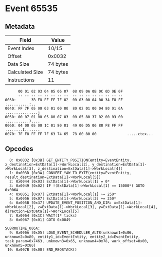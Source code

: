 # Event 65535

## Metadata

| Field           | Value    |
|-----------------|----------|
| Event Index     | 10/15    |
| Offset          | 0x0032   |
| Data Size       | 74 bytes |
| Calculated Size | 74 bytes |
| Instructions    | 11       |

```
      00 01 02 03 04 05 06 07  08 09 0A 0B 0C 0D 0E 0F
      -- -- -- -- -- -- -- --  -- -- -- -- -- -- -- --
0030:       3B F8 FF FF 7F 02  00 03 00 04 00 3A F8 FF    ;..........:..
0040: FF 7F 05 00 03 01 00 00  80 02 01 00 04 80 01 6A  ...............j
0050: 00 07 01 00 05 80 07 03  00 05 80 37 02 00 03 00  ...........7....
0060: 04 00 05 00 1C 01 80 01  49 00 D5 06 80 F8 FF FF  ........I.......
0070: 7F F8 FF FF 7F 63 74 65  78 00 80 00              .....ctex...    
```

## Opcodes

```
  0: 0x0032 [0x3B] GET_ENTITY_POSITION(entity=EventEntity, x_destination=ExtData[1]->WorkLocal[2], y_destination=ExtData[1]->WorkLocal[3], z_destination=ExtData[1]->WorkLocal[4])
  1: 0x003D [0x3A] CONVERT_YAW_TO_BYTE(entity=EventEntity, result_destination=ExtData[1]->WorkLocal[5])
  2: 0x0044 [0x03] ExtData[1]->WorkLocal[1] = 0*
  3: 0x0049 [0x02] IF !(ExtData[1]->WorkLocal[1] == 15000*) GOTO 0x006A
  4: 0x0051 [0x07] ExtData[1]->WorkLocal[1] += 250*
  5: 0x0056 [0x07] ExtData[1]->WorkLocal[3] += 250*
  6: 0x005B [0x37] UPDATE_EVENT_POSITION_AND_DIR: x=ExtData[1]->WorkLocal[2], z=ExtData[1]->WorkLocal[3], y=ExtData[1]->WorkLocal[4], direction=ExtData[1]->WorkLocal[5]
  7: 0x0064 [0x1C] WAIT(1* ticks)
  8: 0x0067 [0x01] GOTO 0x0049

SUBROUTINE_006A:
  9: 0x006A [0xD5] LOAD_EVENT_SCHEDULER_ALT8(unknown1=0x06, unknown2=0x80, entity1_id=EventEntity, entity2_id=EventEntity, task_param=0x7463, unknown3=0x65, unknown4=0x78, work_offset=0x00, unknown5=0x80)
 10: 0x007B [0x00] END_REQSTACK()
```
